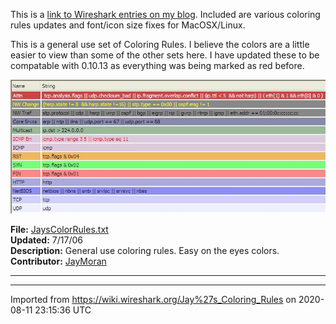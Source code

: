 This is a [link to Wireshark entries on my blog](http://blog.tp.org/cgi-bin/mt-search.cgi?blog_id=3&tag=wireshark&limit=20). Included are various coloring rules updates and font/icon size fixes for MacOSX/Linux.

This is a general use set of Coloring Rules. I believe the colors are a little easier to view than some of the other sets here. I have updated these to be compatable with 0.10.13 as everything was being marked as red before.  

![JaysColorRules.JPG](uploads/__moin_import__/attachments/Jay's_Coloring_Rules/JaysColorRules.JPG "JaysColorRules.JPG")

**File:** [JaysColorRules.txt](uploads/__moin_import__/attachments/Jay's_Coloring_Rules/JaysColorRules.txt)  
**Updated:** 7/17/06  
**Description:** General use coloring rules. Easy on the eyes colors.  
**Contributor:** [JayMoran](/JayMoran)

-----

---

Imported from https://wiki.wireshark.org/Jay%27s_Coloring_Rules on 2020-08-11 23:15:36 UTC
